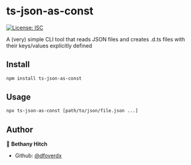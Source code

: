 # ts-json-as-const
[![License: ISC](https://img.shields.io/badge/License-ISC-yellow.svg)](#)

A (very) simple CLI tool that reads JSON files and creates .d.ts files with their keys/values explicitly defined

## Install

```sh
npm install ts-json-as-const
```

## Usage

```sh
npx ts-json-as-const [path/to/json/file.json ...]
```

## Author

👤 **Bethany Hitch**

* Github: [@dfoverdx](https://github.com/dfoverdx)
